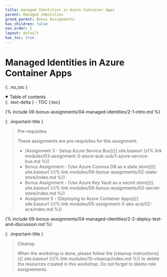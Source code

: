 ```yaml
---
title: managed Identities in Azure Container Apps
parent: Managed Identities
grand_parent: Bonus Assignments
has_children: false
nav_order: 2
layout: default
has_toc: true
---
```


# Managed Identities in Azure Container Apps

{: .no_toc }

<details open markdown="block">
  <summary>
    Table of contents
  </summary>
  {: .text-delta }
- TOC
{:toc}
</details>

<!-- -------------------------------- INTRO -------------------------------- -->

{% include 09-bonus-assignments/04-managed-identities/2-1-intro.md %}

{: .important-title }
> Pre-requisites
>
> These assignments are pre-requisites for this assignment:
>
> * [Assignment 3 - Setup Azure Service Bus]({{ site.baseurl }}{% link modules/03-assignment-3-azure-pub-sub/1-azure-service-bus.md %})
> * Bonus Assignment - [Use Azure Cosmos DB as a state store]({{ site.baseurl }}{% link modules/09-bonus-assignments/02-state-store/index.md %})
> * Bonus Assignment - [Use Azure Key Vault as a secret store]({{ site.baseurl }}{% link modules/09-bonus-assignments/03-secret-store/index.md %})
> * Assignment 5 - [Deploying to Azure Container Apps]({{ site.baseurl }}{% link modules/05-assignment-5-aks-aca/02-aca/index.md %})
>

<!-- --------------------- DEPLOY, TEST AND DISCUSSION ---------------------- -->

{% include 09-bonus-assignments/04-managed-identities/2-2-deploy-test-and-discussion.md %}

<!-- ------------------------------- CLEANUP ------------------------------- -->

{: .important-title }
> Cleanup
>
> When the workshop is done, please follow the [cleanup instructions]({{ site.baseurl }}{% link modules/10-cleanup/index.md %}) to delete the resources created in this workshop. Do not forget to delete role assignements.
>
